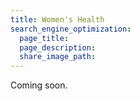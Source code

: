 ```yaml
---
title: Women's Health
search_engine_optimization:
  page_title:
  page_description:
  share_image_path:
---
```


Coming soon.